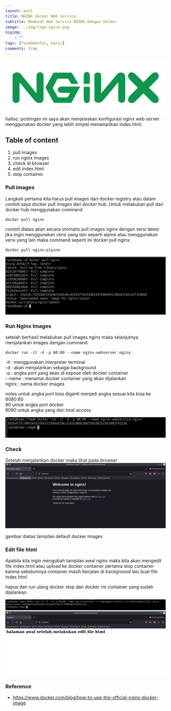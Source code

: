 ```yaml
---
layout: post
title: NGINX docker Web Service
subtitle: Membuat Web Service NGINX Dengan Docker
image: ../img/logo-nginx.png
bigimg: 
    - ""
tags: [fundamental, basic]
comments: true
---
```


![banner](../img/NGINX-logo-rgb-large.png)
halloo, postingan ini saya akan menjelaskan konfigurasi nginx web server menggunakan docker yang lebih simpel menampilkan index.html.

## Table of content
1. pull images
2. run nginx images
3. check di browser
4. edit index.html
5. stop container


### Pull images
Langkah pertama kita harus pull images dari docker registry atau dalam contoh saya docker pull images dari docker hub.
Untuk melakukan pull dari docker hub menggunakan command

```
docker pull nginx
```

contoh diatas akan secara otomatis pull images nginx dengan versi latest
jika ingin menggunakan versi yang lain seperti alpine atau menggunakan versi yang lain maka command seperti ini
docker pull nginx:<gunakan versi yang ingin digunakan>

```
docker pull nginx:alpine
```

![docker pull](../img/Screenshot_20221217_090852.png)

### Run Nginx Images
setelah berhasil melakukan pull images nginx maka selanjutnya menjalankan images dengan command

```
docker run -it -d -p 80:80 --name nginx-webserver nginx
```

-it : menggunakan interpreter terminal \
-d : akan menjalankan sebagai background \
-p : angka port yang akan di expose oleh docker container \
--name : menamai docker container yang akan dijalankan \
nginx : nama docker images 

notes
untuk angka port bisa diganti menjadi angka sesuai kita bisa ke 8080:80 \
80 untuk angka port docker \
8080 untuk angka yang dari host access

![docker run](../img/Screenshot_20221217_091832.png)

### Check 
Setelah menjalankan docker maka lihat pada browser
![browser 1](../img/Screenshot_20221217_091846.png)

gambar diatas tampilan default docker images

### Edit file html
Apabila kita ingin mengubah tampilan awal nginx maka kita akan mengedit file index.html atau upload ke docker container
pertama stop container karena sebelumnya container masih berjalan di background
lalu buat file index.html

hapus dan run ulang 
docker stop dan docker rm container yang sudah dijalankan

![docker run](../img/Screenshot_20221217_102521.png)
![browser 2](../img/Screenshot_20221217_102456.png)


### Reference
- <https://www.docker.com/blog/how-to-use-the-official-nginx-docker-image>